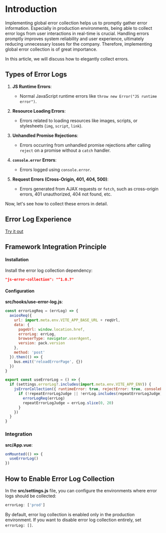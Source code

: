 # Introduction

Implementing global error collection helps us to promptly gather error information. Especially in production environments, being able to collect error logs from user interactions in real-time is crucial. Handling errors promptly improves system reliability and user experience, ultimately reducing unnecessary losses for the company. Therefore, implementing global error collection is of great importance.

In this article, we will discuss how to elegantly collect errors.

## Types of Error Logs

1. **JS Runtime Errors**:
    - Normal JavaScript runtime errors like `throw new Error("JS runtime error")`.

2. **Resource Loading Errors**:
    - Errors related to loading resources like images, scripts, or stylesheets (`img`, `script`, `link`).

3. **Unhandled Promise Rejections**:
    - Errors occurring from unhandled promise rejections after calling `reject` on a promise without a `catch` handler.

4. **`console.error` Errors**:
    - Errors logged using `console.error`.

5. **Request Errors (Cross-Origin, 401, 404, 500)**:
    - Errors generated from AJAX requests or `fetch`, such as cross-origin errors, 401 unauthorized, 404 not found, etc.

Now, let's see how to collect these errors in detail.

## Error Log Experience

[Try it out](https://github.jzfai.top/vue3-admin-plus/#/error-log/error-log)

## Framework Integration Principle

#### Installation

Install the error log collection dependency:

```json
"js-error-collection": "^1.0.7"
```

#### Configuration

**src/hooks/use-error-log.js**:

```javascript
const errorLogReq = (errLog) => {
  axiosReq({
    url: import.meta.env.VITE_APP_BASE_URL + reqUrl,
    data: {
      pageUrl: window.location.href,
      errorLog: errLog,
      browserType: navigator.userAgent,
      version: pack.version
    },
    method: 'post'
  }).then(() => {
    bus.emit('reloadErrorPage', {})
  })
}

export const useErrorLog = () => {
  if (settings.errorLog?.includes(import.meta.env.VITE_APP_ENV)) {
    jsErrorCollection({ runtimeError: true, rejectError: true, consoleError: true }, (errLog) => {
      if (!repeatErrorLogJudge || !errLog.includes(repeatErrorLogJudge)) {
        errorLogReq(errLog)
        repeatErrorLogJudge = errLog.slice(0, 20)
      }
    })
  }
}
```

### Integration

**src/App.vue**:

```typescript
onMounted(() => {
  useErrorLog()
})
```

## How to Enable Error Log Collection

In the **src/settings.js** file, you can configure the environments where error logs should be collected:

```typescript
errorLog: ['prod']
```

By default, error log collection is enabled only in the production environment. If you want to disable error log collection entirely, set `errorLog: []`.
